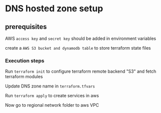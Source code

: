 # DNS hosted zone setup

## prerequisites

AWS `access key` and `secret key` should be added in environment variables

create a `AWS S3 bucket and dynamodb table` to store terraform state files


### Execution steps

Run `terraform init` to configure terraform remote backend "S3" and fetch terraform modules

Update DNS zone name in `terraform.tfvars`

Run `terraform apply` to create services in aws


Now go to regional network folder to aws VPC
